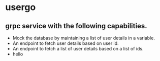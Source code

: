 # usergo
## grpc service with the following capabilities.

- Mock the database by maintaining a list of user details in a variable.
- An endpoint to fetch user details based on user id.
- An endpoint to fetch a list of user details based on a list of ids.
- hello
